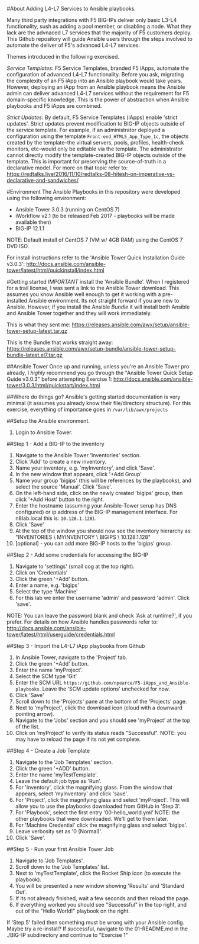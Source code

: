 #About
Adding L4-L7 Services to Ansible playbooks.

Many third party integrations with F5 BIG-IPs deliver only basic L3-L4 functionality, sush as adding a pool member, or disabling a node. What they lack are the advnaced L7 services that the majority of F5 customers deploy. This Github repository will guide Ansible users through the steps involved to automate the deliver of F5's advanced L4-L7 services.

Themes introduced in the following exercised.

*Service Templates*: F5 Service Templates, branded F5 iApps, automate the configuration of advanced L4-L7 functionality. Before you ask, migrating the complexity of an F5 iApp into an Ansible playbook would take years. However, deploying an iApp from an Ansible playbook means the Ansible admin can deliver advanced L4-L7 services without the requirement for F5 domain-specific knowledge. This is the power of abstraction when Ansible playbooks and F5 iApps are combined.

*Strict Updates*: By default, F5 Service Templates (iApps) enable 'strict updates'. Strict updates prevent modification to BIG-IP objects outside of the service template. For example, if an administrator deployed a configuration using the template `Front-end_HTML5_App_Type_1c`, the objects created by the template–the virtual servers, pools, profiles, health-check monitors, etc–would only be editable via the template. The administrator cannot directly modify the template-created BIG-IP objects outside of the template. This is important for preserving the source-of-truth in a declarative model. For more on that topic refer to: https://redtalks.live/2016/11/10/redtalks-08-hitesh-on-imperative-vs-declarative-and-sandwiches/

#Environment
The Ansible Playbooks in this repository were developed using the following environment:

* Ansible Tower 3.0.3 (running on CentOS 7)
* iWorkflow v2.1 (to be released Feb 2017 - playbooks will be made available then)
* BIG-IP 12.1.1

NOTE: Default install of CentOS 7 (VM w/ 4GB RAM) using the CentOS 7 DVD ISO.

For install instructions refer to the 'Ansible Tower Quick Installation Guide v3.0.3': http://docs.ansible.com/ansible-tower/latest/html/quickinstall/index.html

#Getting started
*IMPORTANT* install the 'Ansible Bundle'. When I registered for a trail license, I was sent a link to the Ansible Tower download. This assumes you know Ansible well enough to get it working with a pre-installed Ansible environment. Its not straight forward if you are new to Ansible. However, if you install the Ansible *Bundle* it will install both Ansible and Ansible Tower together and they will work immediately.

This is what they sent me: https://releases.ansible.com/awx/setup/ansible-tower-setup-latest.tar.gz

This is the Bundle that works straight away: https://releases.ansible.com/awx/setup-bundle/ansible-tower-setup-bundle-latest.el7.tar.gz

##Ansible Tower
Once up and running, unless you're an Ansible Tower pro already, I *highly* recommend you go through the "Ansible Tower Quick Setup Guide v3.0.3" before attempting Exercise 1:
http://docs.ansible.com/ansible-tower/3.0.3/html/quickstart/index.html

##Where do things go?
Ansible's getting started documentation is very minimal (it assumes you already know their file/directory structure). For this exercise, everything of importance goes in `/var/lib/awx/projects`

##Setup the Ansible environment.
1. Login to Ansible Tower.


##Step 1 - Add a BIG-IP to the inventory
1. Navigate to the Ansible Tower 'Inventories' section.
2. Click 'Add' to create a new inventory.
3. Name your inventory, e.g. 'myInventory', and click 'Save'.
4. In the new window that appears, click '+Add Group'
5. Name your group 'bigips' (this will be references by the playbooks), and select the source 'Manual'. Click 'Save'.
6. On the left-hand side, click on the newly created 'bigips' group, then click '+Add Host' button to the right.
7. Enter the hostname (assuming your Ansible-Tower serup has DNS configured) or ip address of the BIG-IP management interface. For n8lab.local this is: `10.128.1.128`).
8. Click 'Save'
9. At the top of the window you should now see the inventory hierarchy as: "INVENTORIES \ MYINVENTORY \ BIGIPS \ 10.128.1.128"
10. [optional] - you can add more BIG-IP hosts to the 'bigips' group.

##Step 2 - Add some credentials for accessing the BIG-IP
1. Navigate to 'settings' (small cog at the top right).
2. Click on 'Credentials'
3. Click the green '+Add' button.
4. Enter a name, e.g. 'bigips'
5. Select the type 'Machine'
6. For this lab we enter the username 'admin' and password 'admin'. Click 'save'.

NOTE: You can leave the password blank and check 'Ask at runtime?', if you prefer. For details on how Ansible handles passwords refer to: http://docs.ansible.com/ansible-tower/latest/html/userguide/credentials.html

##Step 3 - Import the L4-L7 iApp playbooks from Github
1. In Ansible Tower, navigate to the 'Project' tab.
2. Click the green '+Add' button.
3. Enter the name 'myProject'.
4. Select the SCM type 'Git'
5. Enter the SCM URL `https://github.com/npearce/F5-iApps_and_Ansible-playbooks`. Leave the 'SCM update options' unchecked for now.
6. Click 'Save'
7. Scroll down to the 'Projects' pane at the bottom of the 'Projects' page.
8. Next to 'myProject', click the download icon (cloud with a downward pointing arrow).
9. Navigate to the 'Jobs' section and you should see 'myProject' at the top of the list.
10. Click on 'myProject' to verify its status reads "Successful". NOTE: you may have to reload the page if its not yet complete.

##Step 4 - Create a Job Template
1. Navigate to the 'Job Templates' section.
2. Click the green '+ADD' button.
3. Enter the name 'myTestTemplate'.
4. Leave the default job type as 'Run'.
5. For 'Inventory', click the magnifying glass. From the window that appears, select 'myInventory' and click 'save'.
6. For 'Project', click the magnifying glass and select 'myProject'. This will allow you to use the playbooks downloaded from GitHub in 'Step 3'.
7. For 'Playbook', select the first entry '00-hello_world.yml' NOTE: the other playbooks that were downloaded. We'll get to them later.
8. For 'Machine Credential' click the magnifying glass and select 'bigips'.
9. Leave verbosity set as '0 (Normal)'.
10. Click 'Save'.

##Step 5 - Run your first Ansible Tower Job
1. Navigate to 'Job Templates'.
2. Scroll down to the 'Job Templates' list.
3. Next to 'myTestTemplate', click the Rocket Ship icon (to execute the playbook).
4. You will be presented a new window showing 'Results' and 'Standard Out'.
5. If its not already finished, wait a few seconds and then reload the page.
6. If everything worked you should see "Successful" in the top right, and out of the "Hello World!" playbook on the right.

If 'Step 5' failed then something must be wrong with your Ansible config. Maybe try a re-install?
If successful, navigate to the 01-README.md in the ./BIG-IP subdirectory and continue to "Exercise 1"

